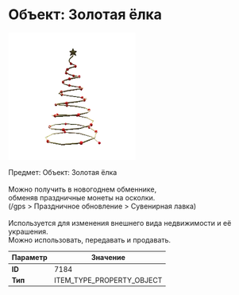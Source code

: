 # Объект: Золотая ёлка

![Item Image](../img/7184.webp?raw=true)

Предмет: Объект: Золотая ёлка<br><br>Можно получить в новогоднем обменнике,<br>обменяв праздничные монеты на осколки.<br>(/gps > Праздничное обновление > Сувенирная лавка)<br><br>Используется для изменения внешнего вида недвижимости и её украшения.<br>Можно использовать, передавать и продавать.


| Параметр | Значение |
|----------|----------|
| **ID** | 7184 |
| **Тип** | ITEM_TYPE_PROPERTY_OBJECT |

